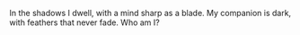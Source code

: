 In the shadows I dwell, with a mind sharp as a blade. 
My companion is dark, with feathers that never fade. Who am I?

